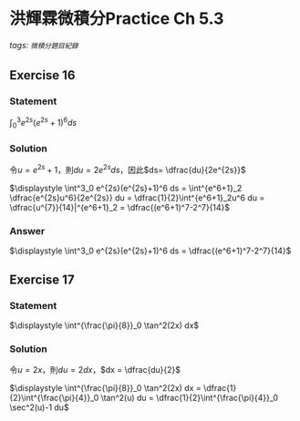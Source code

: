 # 洪輝霖微積分Practice Ch 5.3

###### tags: `微積分題目紀錄`



## Exercise 16

### Statement

$\displaystyle \int^3_0 e^{2s}(e^{2s}+1)^6 ds$



### Solution

令$u = e^{2s}+1$，則$du = 2e^{2s} ds$，因此$ds= \dfrac{du}{2e^{2s}}$

$\displaystyle \int^3_0 e^{2s}(e^{2s}+1)^6 ds = \int^{e^6+1}_2 \dfrac{e^{2s}u^6}{2e^{2s}} du = \dfrac{1}{2}\int^{e^6+1}_2u^6 du = \dfrac{u^{7}}{14}|^{e^6+1}_2 = \dfrac{(e^6+1)^7-2^7}{14}$



### Answer

$\displaystyle \int^3_0 e^{2s}(e^{2s}+1)^6 ds = \dfrac{(e^6+1)^7-2^7}{14}$



## Exercise 17

### Statement

$\displaystyle \int^{\frac{\pi}{8}}_0 \tan^2(2x) dx$



### Solution

令$u = 2x$，則$du = 2dx$，$dx = \dfrac{du}{2}$

$\displaystyle \int^{\frac{\pi}{8}}_0 \tan^2(2x) dx = \dfrac{1}{2}\int^{\frac{\pi}{4}}_0 \tan^2(u) du = \dfrac{1}{2}\int^{\frac{\pi}{4}}_0 \sec^2(u)-1 du$
